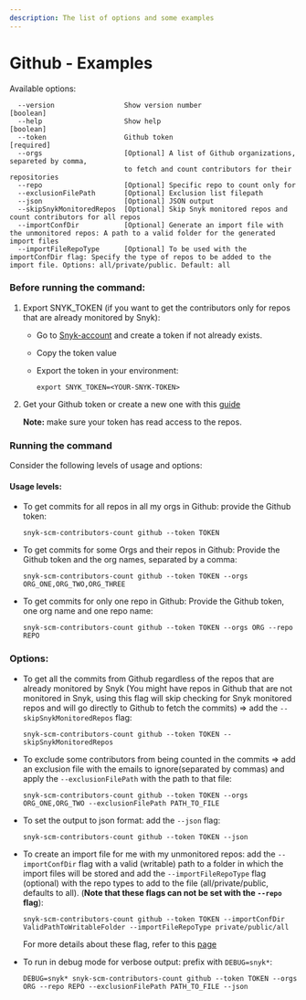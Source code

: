 ```yaml
---
description: The list of options and some examples
---
```


# Github - Examples

Available options:

```
  --version                 Show version number                        [boolean]
  --help                    Show help                                  [boolean]
  --token                   Github token                               [required]
  --orgs                    [Optional] A list of Github organizations, separeted by comma, 
                            to fetch and count contributors for their repositories              
  --repo                    [Optional] Specific repo to count only for
  --exclusionFilePath       [Optional] Exclusion list filepath
  --json                    [Optional] JSON output
  --skipSnykMonitoredRepos  [Optional] Skip Snyk monitored repos and count contributors for all repos
  --importConfDir           [Optional] Generate an import file with the unmonitored repos: A path to a valid folder for the generated import files
  --importFileRepoType      [Optional] To be used with the importConfDir flag: Specify the type of repos to be added to the import file. Options: all/private/public. Default: all
```

### Before running the command:&#x20;

1. Export SNYK\_TOKEN (if you want to get the contributors only for repos that are already monitored by Snyk):
   * Go to [Snyk-account](https://app.snyk.io/account) and create a token if not already exists.
   * Copy the token value
   *   Export the token in your environment:&#x20;

       ```
       export SNYK_TOKEN=<YOUR-SNYK-TOKEN>
       ```
2.  Get your Github token or create a new one with this [guide](https://docs.github.com/en/authentication/keeping-your-account-and-data-secure/creating-a-personal-access-token)

    **Note:** make sure your token has read access to the repos.

### Running the command

Consider the following levels of usage and options:

#### Usage levels:

*   To get commits for all repos in all my orgs in Github: provide the Github token:

    ```
    snyk-scm-contributors-count github --token TOKEN
    ```
*   To get commits for some Orgs and their repos in Github: Provide the Github token and the org names, separated by a comma:

    ```
    snyk-scm-contributors-count github --token TOKEN --orgs ORG_ONE,ORG_TWO,ORG_THREE
    ```
*   To get commits for only one repo in Github: Provide the Github token, one org name and one repo name:

    ```
    snyk-scm-contributors-count github --token TOKEN --orgs ORG --repo REPO
    ```

### Options:

*   To get all the commits from Github regardless of the repos that are already monitored by Snyk (You might have repos in Github that are not monitored in Snyk, using this flag will skip checking for Snyk monitored repos and will go directly to Github to fetch the commits) => add the `--skipSnykMonitoredRepos` flag:

    ```
    snyk-scm-contributors-count github --token TOKEN --skipSnykMonitoredRepos
    ```
*   To exclude some contributors from being counted in the commits => add an exclusion file with the emails to ignore(separated by commas) and apply the `--exclusionFilePath` with the path to that file:

    ```
    snyk-scm-contributors-count github --token TOKEN --orgs ORG_ONE,ORG_TWO --exclusionFilePath PATH_TO_FILE
    ```
*   To set the output to json format: add the `--json` flag:

    ```
    snyk-scm-contributors-count github --token TOKEN --json
    ```
*   To create an import file for me with my unmonitored repos: add the `--importConfDir` flag  with a valid (writable) path to a folder in which the import files will be stored and add the `--importFileRepoType` flag (optional) with the repo types to add to the file (all/private/public, defaults to all). (**Note that these flags can not be set with the `--repo` flag**):

    ```
    snyk-scm-contributors-count github --token TOKEN --importConfDir ValidPathToWritableFolder --importFileRepoType private/public/all
    ```

    For more details about these flag, refer to this [page](../../creating-and-using-the-import-files.md)
*   To run in debug mode for verbose output: prefix with `DEBUG=snyk*`:

    ```
    DEBUG=snyk* snyk-scm-contributors-count github --token TOKEN --orgs ORG --repo REPO --exclusionFilePath PATH_TO_FILE --json
    ```
